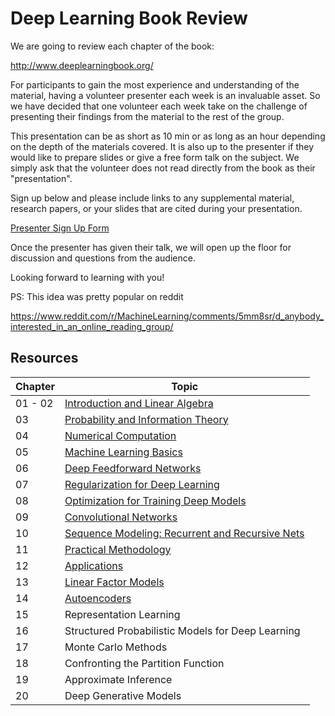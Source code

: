 
# Deep Learning Book Review

We are going to review each chapter of the book:

http://www.deeplearningbook.org/ 



For participants to gain the most experience and understanding of the material, having a volunteer presenter each week is an invaluable asset. So we have decided  that one volunteer each week take on the challenge of presenting their findings from the material to the rest of the group.

This presentation can be as short as 10 min or as long as an hour depending on the depth of the materials covered. It is also up to the presenter if they would like to prepare slides or give a free form talk on the subject. We simply ask that the volunteer does not read directly from the book as their "presentation". 

Sign up below and please include links to any supplemental material, research papers, or your slides that are cited during your presentation.



[Presenter Sign Up Form](https://docs.google.com/spreadsheets/d/1PDD7jrVdxN0fW3XguqSQ3RZFG6c2PDCiAkZ_CH4xXX4/edit#gid=1898013745)



Once the presenter has given their talk, we will open up the floor for discussion and questions from the audience.


Looking forward to learning with you!



PS: This idea was pretty popular on reddit 

https://www.reddit.com/r/MachineLearning/comments/5mm8sr/d_anybody_interested_in_an_online_reading_group/


## Resources

  Chapter | Topic
  -----|---------
  01 - 02 | [Introduction and Linear Algebra](Ch01-02_Intro_&_Linear_Algebra/)
  03 |  [Probability and Information Theory](Ch03_Probability_and_Information_Theory/)
  04 | [Numerical Computation](Ch04_Numerical_Computation/)
  05 | [Machine Learning Basics](Ch05_Machine_Learning_Basics/)
  06 | [Deep Feedforward Networks](Ch06_Deep_Feedforward_Networks/)
  07 | [Regularization for Deep Learning](Ch07_Regularization_for_Deep_Learning/)
  08 | [Optimization for Training Deep Models](Ch08_Optimization_for_Training_Deep_Models/)
  09 | [Convolutional Networks](Ch09_Convolutional_Networks/)
  10 | [Sequence Modeling: Recurrent and Recursive Nets](Ch10_Sequence_Modeling/)
  11 | [Practical Methodology](Ch11_Practical_Methodology/)
  12 | [Applications](Ch12_Applications/)
  13 | [Linear Factor Models](Ch13_Linear_Factor_Models/)
  14 | [Autoencoders](Ch14_AutoEncoders/)
  15 | Representation Learning
  16 | Structured Probabilistic Models for Deep Learning
  17 | Monte Carlo Methods
  18 | Confronting the Partition Function
  19 | Approximate Inference
  20 | Deep Generative Models

